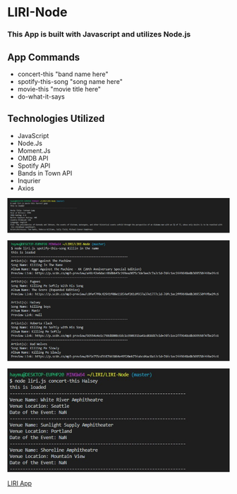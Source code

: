 # LIRI-Node



### This App is built with Javascript and utilizes Node.js

## App Commands
* concert-this "band name here"
* spotify-this-song "song name here"
* movie-this "movie title here"
* do-what-it-says 



## Technologies Utilized 
  * JavaScript
  * Node.Js
  * Moment.Js
  * OMDB API
  * Spotify API
  * Bands in Town API
  * Inqurier
  * Axios 
  
![movie-this](https://github.com/hayjmuir/LIRI-Node/blob/master/images/Annotation%202020-04-08%20151641.jpg)

![spotify-this-song](https://github.com/hayjmuir/LIRI-Node/blob/master/images/Annotation%202020-04-08%20151818.jpg)

![concert-this](https://github.com/hayjmuir/LIRI-Node/blob/master/images/Annotation%202020-04-08%20151916.jpg)
  
  

[LIRI App](https://hayjmuir.github.io/LIRI-Node/)
